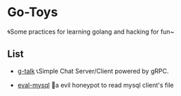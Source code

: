 # Go-Toys
🌀Some practices for learning golang and hacking for fun~
## List

-  [g-talk](https://github.com/yuuuuu422/Go-Toys/g-talk) 
    📞Simple Chat Server/Client powered by gRPC.

-   [eval-mysql](https://github.com/yuuuuu422/Go-Toys/evil-mysql)
    📌a evil honeypot to read mysql client's file 